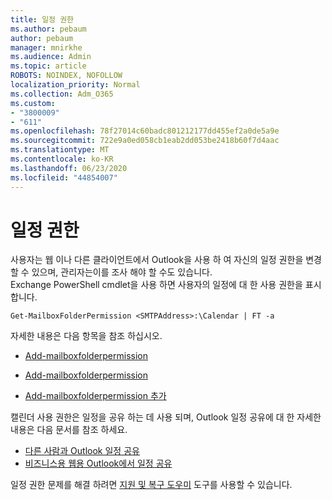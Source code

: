 ```yaml
---
title: 일정 권한
ms.author: pebaum
author: pebaum
manager: mnirkhe
ms.audience: Admin
ms.topic: article
ROBOTS: NOINDEX, NOFOLLOW
localization_priority: Normal
ms.collection: Adm_O365
ms.custom:
- "3800009"
- "611"
ms.openlocfilehash: 78f27014c60badc801212177dd455ef2a0de5a9e
ms.sourcegitcommit: 722e9a0ed058cb1eab2dd053be2418b60f7d4aac
ms.translationtype: MT
ms.contentlocale: ko-KR
ms.lasthandoff: 06/23/2020
ms.locfileid: "44854007"
---
```

# <a name="calendar-permissions"></a>일정 권한

사용자는 웹 이나 다른 클라이언트에서 Outlook을 사용 하 여 자신의 일정 권한을 변경할 수 있으며, 관리자는이를 조사 해야 할 수도 있습니다.  
Exchange PowerShell cmdlet을 사용 하면 사용자의 일정에 대 한 사용 권한을 표시 합니다.

`Get-MailboxFolderPermission <SMTPAddress>:\Calendar | FT -a`

자세한 내용은 다음 항목을 참조 하십시오.

- [Add-mailboxfolderpermission](https://docs.microsoft.com/powershell/module/exchange/get-mailboxfolderpermission?view=exchange-ps)

- [Add-mailboxfolderpermission](https://docs.microsoft.com/powershell/module/exchange/set-mailboxfolderpermission?view=exchange-ps)

- [Add-mailboxfolderpermission 추가](https://office.visualstudio.com/DefaultCollection/MAX/_queries/query/Add-MailboxFolderPermission)

캘린더 사용 권한은 일정을 공유 하는 데 사용 되며, Outlook 일정 공유에 대 한 자세한 내용은 다음 문서를 참조 하세요.

- [다른 사람과 Outlook 일정 공유](https://support.office.com/article/353ed2c1-3ec5-449d-8c73-6931a0adab88)
- [비즈니스용 웹용 Outlook에서 일정 공유](https://support.office.com/article/7ecef8ae-139c-40d9-bae2-a23977ee58d5)

일정 권한 문제를 해결 하려면 [지원 및 복구 도우미](https://support.microsoft.com/office/e90bb691-c2a7-4697-a94f-88836856c72f) 도구를 사용할 수 있습니다.